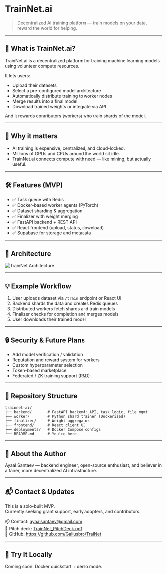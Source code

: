 # TrainNet.ai

> Decentralized AI training platform — train models on your data, reward the world for helping.

---

## 🚀 What is TrainNet.ai?

TrainNet.ai is a decentralized platform for training machine learning models using volunteer compute resources.

It lets users:
- Upload their datasets
- Select a pre-configured model architecture
- Automatically distribute training to worker nodes
- Merge results into a final model
- Download trained weights or integrate via API

And it rewards contributors (workers) who train shards of the model.

---

## 🎯 Why it matters

- AI training is expensive, centralized, and cloud-locked.
- Millions of GPUs and CPUs around the world sit idle.
- TrainNet.ai connects compute with need — like mining, but actually useful.

---

## 🛠️ Features (MVP)

- ✅ Task queue with Redis
- ✅ Docker-based worker agents (PyTorch)
- ✅ Dataset sharding & aggregation
- ✅ Finalizer with weight merging
- ✅ FastAPI backend + REST API
- ✅ React frontend (upload, status, download)
- ✅ Supabase for storage and metadata

---

## 🧠 Architecture

![TrainNet Architecture](./trainnet_architecture_dark.png)

---

## 💡 Example Workflow

1. User uploads dataset via `/train` endpoint or React UI
2. Backend shards the data and creates Redis queues
3. Distributed workers fetch shards and train models
4. Finalizer checks for completion and merges models
5. User downloads their trained model

---

## 🔒 Security & Future Plans

- Add model verification / validation
- Reputation and reward system for workers
- Custom hyperparameter selection
- Token-based marketplace
- Federated / ZK training support (R&D)

---

## 📂 Repository Structure

```
trainnet-ai/
├── backend/       # FastAPI backend: API, task logic, file mgmt
├── worker/        # Python shard trainer (Dockerized)
├── finalizer/     # Weight aggregator
├── frontend/      # React client UI
├── deployments/   # Docker Compose configs
└── README.md      # You're here
```

---

## 👤 About the Author

Ayaal Santaev — backend engineer, open-source enthusiast, and believer in a fairer, more decentralized AI infrastructure.

---

## 📬 Contact & Updates

This is a solo-built MVP.  
Currently seeking grant support, early adopters, and contributors.

📫 Contact: ayaalsantaev@gmail.com  
📎 Pitch deck: [TrainNet_PitchDeck.pdf](./TrainNet_PitchDeck.pdf)  
📁 GitHub: https://github.com/Galiusbro/TraiNet

---

## 🧪 Try It Locally

Coming soon: Docker quickstart + demo mode.
